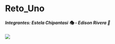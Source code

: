 # Reto_Uno
##### Integrantes: Estela Chipantasi 🎭 - Edison Rivera 🎲
![](/Reto#1/assets/Captura.PNG)
